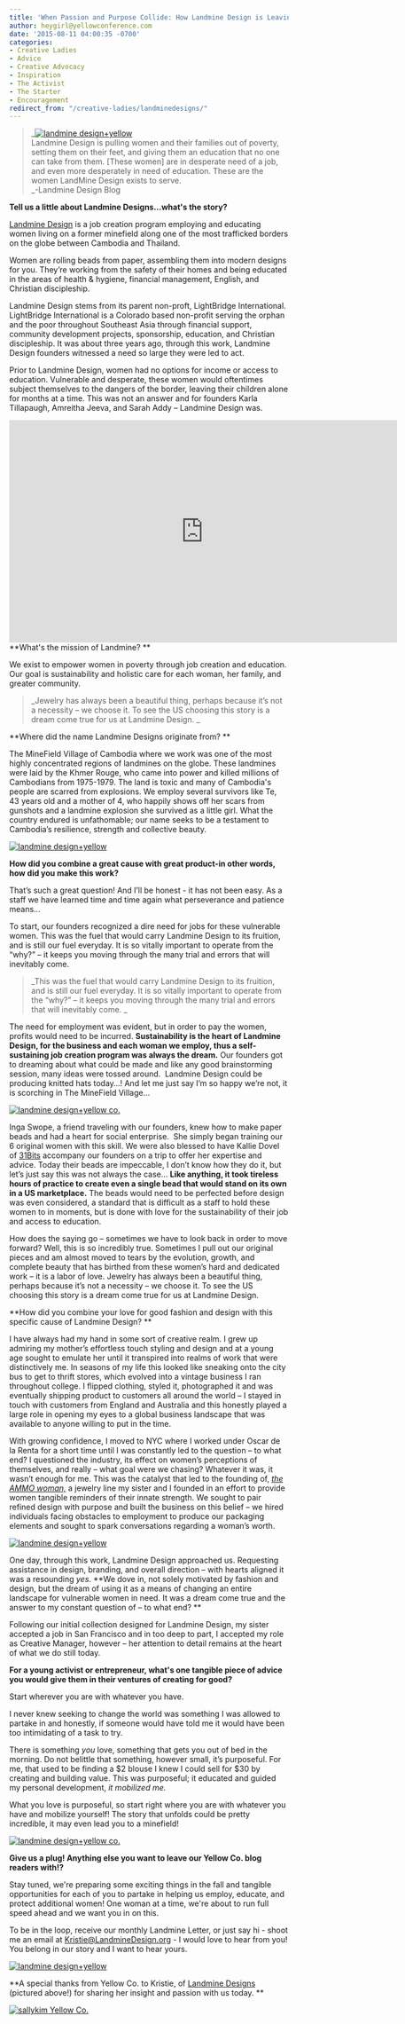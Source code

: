 ```yaml
---
title: 'When Passion and Purpose Collide: How Landmine Design is Leaving Their Mark on Global Exploitation of Women'
author: heygirl@yellowconference.com
date: '2015-08-11 04:00:35 -0700'
categories:
- Creative Ladies
- Advice
- Creative Advocacy
- Inspiration
- The Activist
- The Starter
- Encouragement
redirect_from: "/creative-ladies/landminedesigns/"
---
```


> _[![landmine design+yellow](http://yellowconference.com/wp-content/uploads/2015/08/Sew-Vuy.jpg)](http://yellowconference.com/wp-content/uploads/2015/08/Sew-Vuy.jpg)  
> Landmine Design is pulling women and their families out of poverty, setting them on their feet, and giving them an education that no one can take from them. [These women] are in desperate need of a job, and even more desperately in need of education. These are the women LandMine Design exists to serve.  
> _-Landmine Design Blog

**Tell us a little about Landmine Designs...what's the story?**

[Landmine Design](http://www.landminedesign.org/) is a job creation program employing and educating women living on a former minefield along one of the most trafficked borders on the globe between Cambodia and Thailand.

Women are rolling beads from paper, assembling them into modern designs for you. They’re working from the safety of their homes and being educated in the areas of health & hygiene, financial management, English, and Christian discipleship.

Landmine Design stems from its parent non-proft, LightBridge International. LightBridge International is a Colorado based non-profit serving the orphan and the poor throughout Southeast Asia through financial support, community development projects, sponsorship, education, and Christian discipleship. It was about three years ago, through this work, Landmine Design founders witnessed a need so large they were led to act.

Prior to Landmine Design, women had no options for income or access to education. Vulnerable and desperate, these women would oftentimes subject themselves to the dangers of the border, leaving their children alone for months at a time. This was not an answer and for founders Karla Tillapaugh, Amreitha Jeeva, and Sarah Addy – Landmine Design was.

<iframe width="700" height="401" src="https://www.youtube.com/embed/UnGoUKpPiSM" frameborder="0" allowfullscreen=""></iframe>  
**What's the mission of Landmine? **

We exist to empower women in poverty through job creation and education. Our goal is sustainability and holistic care for each woman, her family, and greater community. 

> _Jewelry has always been a beautiful thing, perhaps because it’s not a necessity – we choose it. To see the US choosing this story is a dream come true for us at Landmine Design. _

**Where did the name Landmine Designs originate from? **

The MineField Village of Cambodia where we work was one of the most highly concentrated regions of landmines on the globe. These landmines were laid by the Khmer Rouge, who came into power and killed millions of Cambodians from 1975-1979\. The land is toxic and many of Cambodia's people are scarred from explosions. We employ several survivors like Te, 43 years old and a mother of 4, who happily shows off her scars from gunshots and a landmine explosion she survived as a little girl. What the country endured is unfathomable; our name seeks to be a testament to Cambodia’s resilience, strength and collective beauty.  

[![landmine design+yellow](http://yellowconference.com/wp-content/uploads/2015/08/sarahlmd.jpg)](http://yellowconference.com/wp-content/uploads/2015/08/sarahlmd.jpg)

**How did you combine a great cause with great product-in other words, how did you make this work?**

That’s such a great question! And I’ll be honest - it has not been easy. As a staff we have learned time and time again what perseverance and patience means… 

To start, our founders recognized a dire need for jobs for these vulnerable women. This was the fuel that would carry Landmine Design to its fruition, and is still our fuel everyday. It is so vitally important to operate from the “why?” – it keeps you moving through the many trial and errors that will inevitably come.

> _This was the fuel that would carry Landmine Design to its fruition, and is still our fuel everyday. It is so vitally important to operate from the “why?” – it keeps you moving through the many trial and errors that will inevitably come. _

The need for employment was evident, but in order to pay the women, profits would need to be incurred. **Sustainability is the heart of Landmine Design, for the business and each woman we employ, thus a self-sustaining job creation program was always the dream.** Our founders got to dreaming about what could be made and like any good brainstorming session, many ideas were tossed around.  Landmine Design could be producing knitted hats today…! And let me just say I’m so happy we’re not, it is scorching in The MineField Village… 

[![landmine design+yellow co. ](http://yellowconference.com/wp-content/uploads/2015/08/SreyRoth-family.jpg)](http://yellowconference.com/wp-content/uploads/2015/08/SreyRoth-family.jpg)

Inga Swope, a friend traveling with our founders, knew how to make paper beads and had a heart for social enterprise.  She simply began training our 6 original women with this skill. We were also blessed to have Kallie Dovel of [31Bits](http://31bits.com/) accompany our founders on a trip to offer her expertise and advice. Today their beads are impeccable, I don’t know how they do it, but let’s just say this was not always the case… **Like anything, it took tireless hours of practice to create even a single bead that would stand on its own in a US marketplace.** The beads would need to be perfected before design was even considered, a standard that is difficult as a staff to hold these women to in moments, but is done with love for the sustainability of their job and access to education.

How does the saying go – sometimes we have to look back in order to move forward? Well, this is so incredibly true. Sometimes I pull out our original pieces and am almost moved to tears by the evolution, growth, and complete beauty that has birthed from these women’s hard and dedicated work – it is a labor of love. Jewelry has always been a beautiful thing, perhaps because it’s not a necessity – we choose it. To see the US choosing this story is a dream come true for us at Landmine Design.

**How did you combine your love for good fashion and design with this specific cause of Landmine Design? **

I have always had my hand in some sort of creative realm. I grew up admiring my mother’s effortless touch styling and design and at a young age sought to emulate her until it transpired into realms of work that were distinctively me. In seasons of my life this looked like sneaking onto the city bus to get to thrift stores, which evolved into a vintage business I ran throughout college. I flipped clothing, styled it, photographed it and was eventually shipping product to customers all around the world – I stayed in touch with customers from England and Australia and this honestly played a large role in opening my eyes to a global business landscape that was available to anyone willing to put in the time.

With growing confidence, I moved to NYC where I worked under Oscar de la Renta for a short time until I was constantly led to the question – to what end? I questioned the industry, its effect on women’s perceptions of themselves, and really – what goal were we chasing? Whatever it was, it wasn’t enough for me. This was the catalyst that led to the founding of, [_the AMMO woman,_](http://theammowoman.myshopify.com/) a jewelry line my sister and I founded in an effort to provide women tangible reminders of their innate strength. We sought to pair refined design with purpose and built the business on this belief – we hired individuals facing obstacles to employment to produce our packaging elements and sought to spark conversations regarding a woman’s worth.

[![landmine design+yellow](http://yellowconference.com/wp-content/uploads/2015/08/kitchen.jpg)](http://yellowconference.com/wp-content/uploads/2015/08/kitchen.jpg)

One day, through this work, Landmine Design approached us. Requesting assistance in design, branding, and overall direction – with hearts aligned it was a resounding _yes_. **We dove in, not solely motivated by fashion and design, but the dream of using it as a means of changing an entire landscape for vulnerable women in need. It was a dream come true and the answer to my constant question of – to what end? **

Following our initial collection designed for Landmine Design, my sister accepted a job in San Francisco and in too deep to part, I accepted my role as Creative Manager, however – her attention to detail remains at the heart of what we do still today.

**For a young activist or entrepreneur, what's one tangible piece of advice you would give them in their ventures of creating for good?**

Start wherever you are with whatever you have.

I never knew seeking to change the world was something I was allowed to partake in and honestly, if someone would have told me it would have been too intimidating of a task to try.

There is something _you_ love, something that gets you out of bed in the morning. Do not belittle that something, however small, it’s purposeful. For me, that used to be finding a $2 blouse I knew I could sell for $30 by creating and building value. This was purposeful; it educated and guided my personal development, _it mobilized me._

What you love is purposeful, so start right where you are with whatever you have and mobilize yourself! The story that unfolds could be pretty incredible, it may even lead you to a minefield!  

[![landmine design+yellow co. ](http://yellowconference.com/wp-content/uploads/2015/08/SomKim-husandbaby.jpg)](http://yellowconference.com/wp-content/uploads/2015/08/SomKim-husandbaby.jpg)

**Give us a plug! Anything else you want to leave our Yellow Co. blog readers with!?**

Stay tuned, we're preparing some exciting things in the fall and tangible opportunities for each of you to partake in helping us employ, educate, and protect additional women! One woman at a time, we're about to run full speed ahead and we want you in on this.

To be in the loop, receive our monthly Landmine Letter, or just say hi - shoot me an email at [Kristie@LandmineDesign.org](mailto:Kristie@LandmineDesign.org) - I would love to hear from you! You belong in our story and I want to hear yours.

[![landmine design+yellow](http://yellowconference.com/wp-content/uploads/2015/08/mets2.jpg)](http://yellowconference.com/wp-content/uploads/2015/08/mets2.jpg)

**A special thanks from Yellow Co. to Kristie, of [Landmine Designs](http://www.landminedesign.org/) (pictured above!) for sharing her insight and passion with us today. **

[![sallykim Yellow Co.](http://yellowconference.com/wp-content/uploads/2015/07/sallykim.jpg)](http://lettersfromamister.tumblr.com/)
